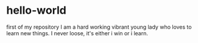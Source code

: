 # hello-world
first of my repository
I am a hard working vibrant young lady who loves to learn new things. I never loose, it's either i win or i learn.
